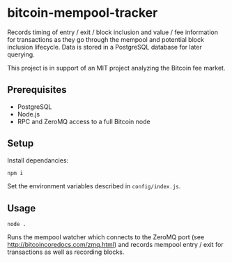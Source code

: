 bitcoin-mempool-tracker
=======================

Records timing of entry / exit / block inclusion and value / fee information for
transactions as they go through the mempool and potential block inclusion lifecycle.
Data is stored in a PostgreSQL database for later querying.

This project is in support of an MIT project analyzing the Bitcoin fee market.

Prerequisites
-------------
* PostgreSQL
* Node.js
* RPC and ZeroMQ access to a full Bitcoin node

Setup
-----
Install dependancies:
```sh
npm i
```
Set the environment variables described in `config/index.js`.

Usage
-----
```
node .
```

Runs the mempool watcher which connects to the ZeroMQ port (see http://bitcoincoredocs.com/zmq.html)
and records mempool entry / exit for transactions as well as recording blocks.
